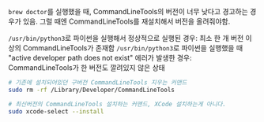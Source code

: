 `brew doctor`를 실행했을 때, CommandLineTools의 버전이 너무 낮다고 경고하는 경우가 있음. 그럴 때엔 CommandLineTools를 재설치해서 버전을 올려줘야함.

`/usr/bin/python3`로 파이썬을 실행해서 정상적으로 실행된 경우: 최소 한 개 버전 이상의 CommandLineTools가 존재함
`/usr/bin/python3`로 파이썬을 실행했을 때 "active developer path does not exist" 에러가 발생한 경우: CommandLineTools가 한 버전도 깔려있지 않은 상태

```bash
# 기존에 설치되어있던 구버전 CommandLineTools 지우는 커맨드
sudo rm -rf /Library/Developer/CommandLineTools

# 최신버전의 CommandLineTools 설치하는 커맨드, XCode 설치하는게 아니다.
sudo xcode-select --install
```